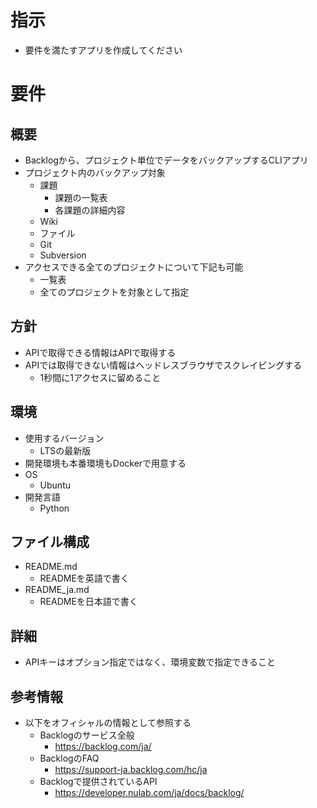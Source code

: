 # 指示

- 要件を満たすアプリを作成してください

# 要件

## 概要

- Backlogから、プロジェクト単位でデータをバックアップするCLIアプリ
- プロジェクト内のバックアップ対象
    - 課題
        - 課題の一覧表
        - 各課題の詳細内容
    - Wiki
    - ファイル
    - Git
    - Subversion
- アクセスできる全てのプロジェクトについて下記も可能
    - 一覧表
    - 全てのプロジェクトを対象として指定

## 方針

- APIで取得できる情報はAPIで取得する
- APIでは取得できない情報はヘッドレスブラウザでスクレイピングする
    - 1秒間に1アクセスに留めること

## 環境

- 使用するバージョン
    - LTSの最新版
- 開発環境も本番環境もDockerで用意する
- OS
    - Ubuntu
- 開発言語
    - Python

## ファイル構成

- README.md
    - READMEを英語で書く
- README_ja.md
    - READMEを日本語で書く

## 詳細

- APIキーはオプション指定ではなく、環境変数で指定できること


## 参考情報

- 以下をオフィシャルの情報として参照する
    - Backlogのサービス全般
        - https://backlog.com/ja/
    - BacklogのFAQ
        - https://support-ja.backlog.com/hc/ja
    - Backlogで提供されているAPI
        - https://developer.nulab.com/ja/docs/backlog/
